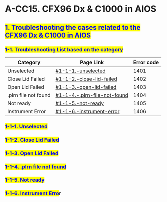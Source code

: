 # A-CC15. CFX96 Dx & C1000 in AIOS

## <mark style="color:blue;">1. Troubleshooting the cases related to the CFX96 Dx & C1000 in AIOS</mark>

### &#x20;   <mark style="color:blue;">1-1. Troubleshooting List based on the category</mark>

| Category             | Page Link                                                                                                   | Error code |
| -------------------- | ----------------------------------------------------------------------------------------------------------- | ---------- |
| Unselected           | [#1-1-1.-unselected](a-cc15.-cfx96-dx-and-c1000-in-aios.md#1-1-1.-unselected "mention")                     | 1401       |
| Close Lid Failed     | [#1-1-2.-close-lid-failed](a-cc15.-cfx96-dx-and-c1000-in-aios.md#1-1-2.-close-lid-failed "mention")         | 1402       |
| Open Lid Failed      | [#1-1-3.-open-lid-failed](a-cc15.-cfx96-dx-and-c1000-in-aios.md#1-1-3.-open-lid-failed "mention")           | 1403       |
| .plrn file not found | [#1-1-4.-.plrn-file-not-found](a-cc15.-cfx96-dx-and-c1000-in-aios.md#1-1-4.-.plrn-file-not-found "mention") | 1404       |
| Not ready            | [#1-1-5.-not-ready](a-cc15.-cfx96-dx-and-c1000-in-aios.md#1-1-5.-not-ready "mention")                       | 1405       |
| Instrument Error     | [#1-1-6.-instrument-error](a-cc15.-cfx96-dx-and-c1000-in-aios.md#1-1-6.-instrument-error "mention")         | 1406       |



### &#x20;       <mark style="color:blue;">1-1-1. Unselected</mark>



### &#x20;       <mark style="color:blue;">1-1-2. Close Lid Failed</mark>



### &#x20;       <mark style="color:blue;">1-1-3. Open Lid Failed</mark>

### &#x20;       <mark style="color:blue;">1-1-4. .plrn file not found</mark>

### &#x20;       <mark style="color:blue;">1-1-5. Not ready</mark>

### &#x20;       <mark style="color:blue;">1-1-6. Instrument Erro</mark>r
